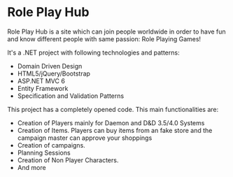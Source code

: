# Role Play Hub

Role Play Hub is a site which can join people worldwide in order to have fun and know different people with same passion: Role Playing Games!

It's a .NET project with following technologies and patterns:
  - Domain Driven Design
  - HTML5/jQuery/Bootstrap
  - ASP.NET MVC 6
  - Entity Framework
  - Specification and Validation Patterns

This project has a completely opened code. This main functionalities are:

- Creation of Players mainly for Daemon and D&D 3.5/4.0 Systems
- Creation of Items. Players can buy items from an fake store and the campaign master can approve your shoppings
- Creation of campaigns.
- Planning Sessions
- Creation of Non Player Characters.
- And more
